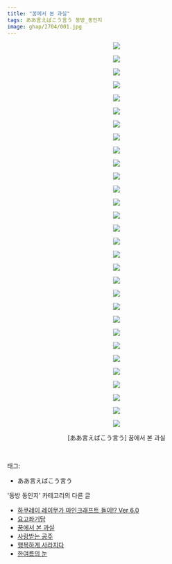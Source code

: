 ```yaml
---
title: "꿈에서 본 과실"
tags: ああ言えばこう言う 동방_동인지
image: ghap/2704/001.jpg
---
```

<div class="article">
<p style="text-align: center; clear: none; float: none;"><img src="{{ site.nasurl }}/ghap/2704/001.jpg"/></p>
<p style="text-align: center; clear: none; float: none;"><img src="{{ site.nasurl }}/ghap/2704/002.jpg"/></p>
<p style="text-align: center; clear: none; float: none;"><img src="{{ site.nasurl }}/ghap/2704/003.jpg"/></p>
<p style="text-align: center; clear: none; float: none;"><img src="{{ site.nasurl }}/ghap/2704/004.jpg"/></p>
<p style="text-align: center; clear: none; float: none;"><img src="{{ site.nasurl }}/ghap/2704/005.jpg"/></p>
<p style="text-align: center; clear: none; float: none;"><img src="{{ site.nasurl }}/ghap/2704/006.jpg"/></p>
<p style="text-align: center; clear: none; float: none;"><img src="{{ site.nasurl }}/ghap/2704/007.jpg"/></p>
<p style="text-align: center; clear: none; float: none;"><img src="{{ site.nasurl }}/ghap/2704/008.jpg"/></p>
<p style="text-align: center; clear: none; float: none;"><img src="{{ site.nasurl }}/ghap/2704/009.jpg"/></p>
<p style="text-align: center; clear: none; float: none;"><img src="{{ site.nasurl }}/ghap/2704/010.jpg"/></p>
<p style="text-align: center; clear: none; float: none;"><img src="{{ site.nasurl }}/ghap/2704/011.jpg"/></p>
<p style="text-align: center; clear: none; float: none;"><img src="{{ site.nasurl }}/ghap/2704/012.jpg"/></p>
<p style="text-align: center; clear: none; float: none;"><img src="{{ site.nasurl }}/ghap/2704/013.jpg"/></p>
<p style="text-align: center; clear: none; float: none;"><img src="{{ site.nasurl }}/ghap/2704/014.jpg"/></p>
<p style="text-align: center; clear: none; float: none;"><img src="{{ site.nasurl }}/ghap/2704/015.jpg"/></p>
<p style="text-align: center; clear: none; float: none;"><img src="{{ site.nasurl }}/ghap/2704/016.jpg"/></p>
<p style="text-align: center; clear: none; float: none;"><img src="{{ site.nasurl }}/ghap/2704/017.jpg"/></p>
<p style="text-align: center; clear: none; float: none;"><img src="{{ site.nasurl }}/ghap/2704/018.jpg"/></p>
<p style="text-align: center; clear: none; float: none;"><img src="{{ site.nasurl }}/ghap/2704/019.jpg"/></p>
<p style="text-align: center; clear: none; float: none;"><img src="{{ site.nasurl }}/ghap/2704/020.jpg"/></p>
<p style="text-align: center; clear: none; float: none;"><img src="{{ site.nasurl }}/ghap/2704/021.jpg"/></p>
<p style="text-align: center; clear: none; float: none;"><img src="{{ site.nasurl }}/ghap/2704/022.jpg"/></p>
<p style="text-align: center; clear: none; float: none;"><img src="{{ site.nasurl }}/ghap/2704/023.jpg"/></p>
<p style="text-align: center; clear: none; float: none;"><img src="{{ site.nasurl }}/ghap/2704/024.jpg"/></p>
<p style="text-align: center; clear: none; float: none;"><img src="{{ site.nasurl }}/ghap/2704/025.jpg"/></p>
<p style="text-align: center; clear: none; float: none;"><img src="{{ site.nasurl }}/ghap/2704/026.jpg"/></p>
<p style="text-align: center; clear: none; float: none;"><img src="{{ site.nasurl }}/ghap/2704/027.jpg"/></p>
<p style="text-align: center; clear: none; float: none;"><img src="{{ site.nasurl }}/ghap/2704/028.jpg"/></p>
<p style="text-align: center; clear: none; float: none;"><img src="{{ site.nasurl }}/ghap/2704/029.jpg"/></p>
<p style="text-align: center; clear: none; float: none;"><img src="{{ site.nasurl }}/ghap/2704/030.jpg"/></p>
<p style="text-align: center; clear: none; float: none;">[ああ言えばこう言う] 꿈에서 본 과실</p>
<p><br/></p>
</div><div class="tagTrail">
<p>태그: </p>
<ul>
<li>ああ言えばこう言う</li>
</ul>
</div><div class="another">
<p>'동방 동인지' 카테고리의 다른 글</p>
<ul>
<li><a href="/2016-11-01-ghap_2706">하쿠레이 레이무가 마인크래프트 들이!? Ver 6.0</a></li>
<li><a href="/2016-10-30-ghap_2705">요고좌기담</a></li>
<li><a href="/2016-10-30-ghap_2704">꿈에서 본 과실</a></li>
<li><a href="/2016-10-30-ghap_2703">사랑받는 공주</a></li>
<li><a href="/2016-10-30-ghap_2702">행복하게 사라지다</a></li>
<li><a href="/2016-10-30-ghap_2701">한여름의 눈</a></li>
</ul>
</div><div class="cb_module cb_fluid">
<div class="cb_wrt cb_profile">
</div><!-- commentList close -->
</div>